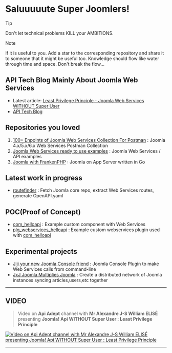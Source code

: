 # Saluuuuute Super Joomlers!

> [!TIP]
> Don't let technical problems KILL your AMBITIONS. 

> [!NOTE]
> If it is useful to you. Add a star to the corresponding repository and share it to someone that it might be useful too.
> Knowledge should flow like water through time and space. Don't break the flow...

## API Tech Blog Mainly About Joomla Web Services
- Latest article: [Least Privilege Principle - Joomla Web Services WITHOUT Super User](https://github.com/alexandreelise/apiadept/blob/b5b0860755045eb7f3d7f6e2e57a708580f46a8e/least-privilege-principle-no-super-user-joomla-webservices.md)
- [API Tech Blog](https://github.com/alexandreelise/apiadept)

## Repositories you loved
1. [100+ Enpoints of Joomla Web Services Collection For Postman](https://github.com/alexandreelise/j4x-api-collection) : Joomla 4.x/5.x/6.x Web Services Postman Collection
2. [Joomla Web Services ready to use examples](https://github.com/alexandreelise/j4x-api-examples) : Joomla Web Services / API examples
3. [Joomla with FrankenPHP](https://github.com/alexandreelise/frankenphp-joomla) : Joomla on App Server written in Go

## Latest work in progress
- [routefinder](https://github.com/alexandreelise/routefinder) : Fetch Joomla core repo, extract Web Services routes, generate OpenAPI.yaml 

## POC(Proof of Concept)
- [com_helloapi](https://github.com/alexandreelise/com_helloapi) : Example custom component with Web Services
- [plg_webservices_helloapi](https://github.com/alexandreelise/plg_webservices_helloapi) : Example custom webservices plugin used with [com_helloapi](https://github.com/alexandreelise/com_helloapi)

## Experimental projects
- [Jiji your new Joomla Console friend](https://github.com/alexandreelise/plg_system_jiji) : Joomla Console Plugin to make Web Services calls from command-line
- [JxJ Joomla Multiplies Joomla](https://github.com/alexandreelise/plg_system_jxj) : Create a distributed network of Joomla instances syncing articles,users,etc together 


-----------------------------------------------------


## VIDEO

> Video on **Api Adept** channel with **Mr Alexandre J-S William ELISÉ** presenting **Joomla! Api WITHOUT Super User : Least Privilege Principle**

[![Video on Api Adept channel with Mr Alexandre J-S William ELISÉ presenting Joomla! Api WITHOUT Super User : Least Privilege Principle](https://img.youtube.com/vi/STw0a7sOtEU/maxresdefault.jpg)](https://www.youtube.com/watch?v=STw0a7sOtEU)

-----------------------------------------------------


